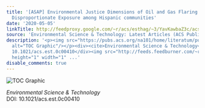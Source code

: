 ```yaml
---
title: '[ASAP] Environmental Justice Dimensions of Oil and Gas Flaring in South Texas:
  Disproportionate Exposure among Hispanic communities'
date: '2020-05-05'
linkTitle: http://feedproxy.google.com/~r/acs/esthag/~3/YavKawbaZ3c/acs.est.0c00410
source: 'Environmental Science & Technology: Latest Articles (ACS Publications)'
description: '<p><img src="https://pubs.acs.org/na101/home/literatum/publisher/achs/journals/content/esthag/0/esthag.ahead-of-print/acs.est.0c00410/20200505/images/medium/es0c00410_0007.gif"
  alt="TOC Graphic"/></p><div><cite>Environmental Science & Technology</cite></div><div>DOI:
  10.1021/acs.est.0c00410</div><img src="http://feeds.feedburner.com/~r/acs/esthag/~4/YavKawbaZ3c"
  height="1" width="1" ...'
disable_comments: true
---
```

<p><img src="https://pubs.acs.org/na101/home/literatum/publisher/achs/journals/content/esthag/0/esthag.ahead-of-print/acs.est.0c00410/20200505/images/medium/es0c00410_0007.gif" alt="TOC Graphic"/></p><div><cite>Environmental Science & Technology</cite></div><div>DOI: 10.1021/acs.est.0c00410</div><img src="http://feeds.feedburner.com/~r/acs/esthag/~4/YavKawbaZ3c" height="1" width="1" ...